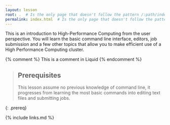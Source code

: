 ```yaml
---
layout: lesson
root: .  # Is the only page that doesn't follow the pattern /:path/index.html
permalink: index.html  # Is the only page that doesn't follow the pattern /:path/index.html
---
```

This is an introduction to High-Performance Computing from the user perspective.
You will learn the basic command line interface, editors, job submission and a few other topics that 
allow you to make efficient use of a High Performance Computing cluster.

<!-- this is an html comment -->

{% comment %} This is a comment in Liquid {% endcomment %}

> ## Prerequisites
>
> This lesson assume no previous knowledge of command line, it progresses from learning the most basic 
> commands into editing text files and submitting jobs.
>  
{: .prereq}

{% include links.md %}
